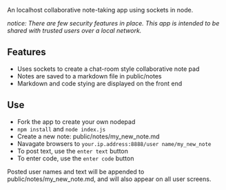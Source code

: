 
An localhost collaborative note-taking app using sockets in node.

_notice: There are few security features in place. This app is intended to be shared with trusted users over a local network._

## Features

  * Uses sockets to create a chat-room style collaborative note pad  
  * Notes are saved to a markdown file in public/notes
  * Markdown and code stying are displayed on the front end

## Use

  * Fork the app to create your own nodepad
  * `npm install` and `node index.js`
  * Create a new note: public/notes/my_new_note.md
  * Navagate browsers to `your.ip.address:8888/user name/my_new_note`
  * To post text, use the `enter text` button
  * To enter code, use the `enter code` button

Posted user names and text will be appended to public/notes/my_new_note.md,
and will also appear on all user screens.
  
